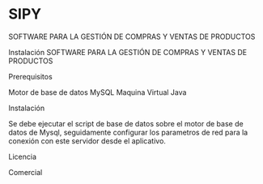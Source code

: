 # SIPY
SOFTWARE PARA LA GESTIÓN DE COMPRAS Y VENTAS DE PRODUCTOS

Instalación
SOFTWARE PARA LA GESTIÓN DE COMPRAS Y VENTAS DE PRODUCTOS

Prerequisitos

Motor de base de datos MySQL
Maquina Virtual Java

Instalación

Se debe ejecutar el script de base de datos sobre el motor de base de datos de Mysql, seguidamente configurar los parametros de red para la conexión con este servidor desde el aplicativo.

Licencia

Comercial
